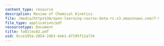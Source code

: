 ```yaml
---
content_type: resource
description: Review of Chemical Kinetics
file: /media/https%3A/open-learning-course-data-rc.s3.amazonaws.com/7-51-graduate-biochemistry-fall-2001/9cce195a20542db34ab1d7195f12a724_fa01lec02.pdf
file_type: application/pdf
resourcetype: Document
title: fa01lec02.pdf
uid: 9cce195a-2054-2db3-4ab1-d7195f12a724
---
```

